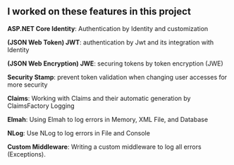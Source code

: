 ## **I worked on these features in this project**

**ASP.NET Core Identity**: Authentication by Identity and customization

**(JSON Web Token) JWT**: authentication by Jwt and its integration with Identity

**(JSON Web Encryption) JWE**: securing tokens by token encryption (JWE)

**Security Stamp**: prevent token validation when changing user accesses for more security

**Claims**: Working with Claims and their automatic generation by ClaimsFactory
Logging

**Elmah**: Using Elmah to log errors in Memory, XML File, and Database

**NLog**: Use NLog to log errors in File and Console

**Custom Middleware**: Writing a custom middleware to log all errors (Exceptions).
